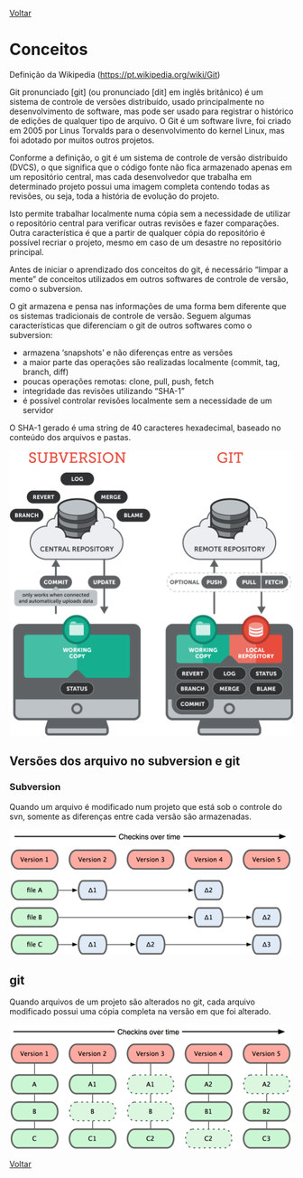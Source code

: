 [Voltar](README.md)

# Conceitos

Definição da Wikipedia (https://pt.wikipedia.org/wiki/Git)

Git pronunciado [git] (ou pronunciado [dit] em inglês britânico) é um sistema de controle de versões distribuído, usado principalmente no desenvolvimento de software, mas pode ser usado para registrar o histórico de edições de qualquer tipo de arquivo. O Git é um software livre, foi criado em 2005 por Linus Torvalds para o desenvolvimento do kernel Linux, mas foi adotado por muitos outros projetos. 

Conforme a definição, o git é um sistema de controle de versão distribuído (DVCS), o que significa que o código fonte não fica armazenado apenas em um repositório central, mas cada desenvolvedor que trabalha em determinado projeto possui uma imagem completa contendo todas as revisões, ou seja, toda a história de evolução do projeto.

Isto permite trabalhar localmente numa cópia sem a necessidade de utilizar o repositório central para verificar outras revisões e fazer comparações.
Outra característica é que a partir de qualquer cópia do repositório é possível recriar o projeto, mesmo em caso de um desastre no repositório principal.

Antes de iniciar o aprendizado dos conceitos do git, é necessário “limpar a mente” de conceitos utilizados em outros softwares de controle de versão, como o subversion.

O git armazena e pensa nas informações de uma forma bem diferente que os sistemas tradicionais de controle de versão. Seguem algumas características que diferenciam o git de outros softwares como o subversion:
 * armazena ‘snapshots’ e não diferenças entre as versões
 * a maior parte das operações são realizadas localmente (commit, tag, branch, diff)
 * poucas operações remotas: clone, pull, push, fetch
 * integridade das revisões utilizando “SHA-1”
 * é possível controlar revisões localmente sem a necessidade de um servidor

O SHA-1 gerado é uma string de 40 caracteres hexadecimal, baseado no conteúdo dos arquivos e pastas.


![Subversion x git](/imagens/subversion-git.png)



## Versões dos arquivo no subversion e git

### Subversion
Quando um arquivo é modificado num projeto que está sob o controle do svn, somente as diferenças entre cada versão são armazenadas.

![svn revisions](imagens/svn-revisions.png)


## git

Quando arquivos de um projeto são alterados no git, cada arquivo modificado possui uma cópia completa na versão em que foi alterado.

![git snapshots](imagens/git-snapshots.png)

[Voltar](README.md)